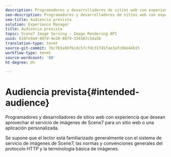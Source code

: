 ```yaml
---
description: Programadores y desarrolladores de sitios web con experiencia que desean aprovechar el servicio de imágenes de Scene7 para un sitio web o una aplicación personalizada.
seo-description: Programadores y desarrolladores de sitios web con experiencia que desean aprovechar el servicio de imágenes de Scene7 para un sitio web o una aplicación personalizada.
seo-title: Audiencia prevista
solution: Experience Manager
title: Audiencia prevista
topic: Scene7 Image Serving - Image Rendering API
uuid: 610fe9a9-897d-4e20-8879-334587c54a5b
translation-type: tm+mt
source-git-commit: 7bc7b3a86fbcdc57cfdc31745fae3afc06e44b15
workflow-type: tm+mt
source-wordcount: '88'
ht-degree: 0%

---
```



# Audiencia prevista{#intended-audience}

Programadores y desarrolladores de sitios web con experiencia que desean aprovechar el servicio de imágenes de Scene7 para un sitio web o una aplicación personalizada.

Se supone que el lector está familiarizado generalmente con el sistema de servicio de imágenes de Scene7, las normas y convenciones generales del protocolo HTTP y la terminología básica de imágenes.

